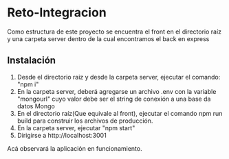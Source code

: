 # Reto-Integracion
Como estructura de este proyecto se encuentra el front en el directorio raíz y una carpeta server dentro de la cual encontramos el back en express

## Instalación
1. Desde el directorio raiz y desde la carpeta server, ejecutar el comando: "npm i"
2. En la carpeta server, deberá agregarse un archivo .env con la variable "mongourl" cuyo valor debe ser el string de conexión a una base da datos Mongo
3. En el directorio raíz(Que equivale al front), ejecutar el comando npm run build para construir los archivos de producción.
4. En la carpeta server, ejecutar "npm start"
5. Dirigirse a  http://localhost:3001 

Acá observará la aplicación en funcionamiento.